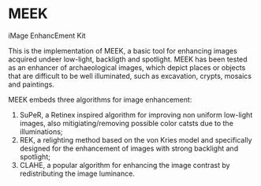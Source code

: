 # MEEK
iMage EnhancEment Kit

This is the implementation of MEEK, a basic tool for enhancing images acquired undeer low-light, backligth and spotlight. MEEK has been tested as an enhancer of archaeological images, which depict places or objects that are difficult to be well illuminated, such as excavation, crypts, mosaics and paintings.

MEEK embeds three algorithms for image enhancement:
1) SuPeR, a Retinex inspired algorithm for improving non uniform low-light images, also mitigiating/removing possible color catsts due to the illuminations;
2) REK, a relighting method based on the von Kries model and specifically designed for the enhancement of images with strong backlight and spotlight;
3) CLAHE, a popular algorithm for enhancing the image contrast by redistributing the image luminance.


